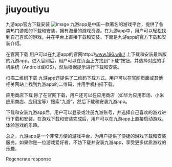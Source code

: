 # jiuyoutiyu
九游app官方下载安装
![image](https://user-images.githubusercontent.com/132263395/235635466-115daaf7-8bb2-4b6a-b050-975ba24f80ad.png)
九游app是中国一款著名的游戏平台，提供了各类热门游戏的下载和安装，拥有海量的游戏资源。在九游app中，用户可以轻松找到自己喜欢的游戏，并在平台上直接下载和安装。下面是九游app的官方下载和安装介绍。

在官网下载
用户可以在九游app的官网http://www.196.wiki/
上下载和安装最新版的九游app。进入官网后，用户可以在页面上方找到“下载”按钮，并选择对应的手机系统（Android或iOS），然后根据提示进行下载和安装。

扫描二维码下载
九游app还提供了二维码下载方式，用户可以在官网页面或其他相关网站上找到九游app的二维码，并用手机扫描下载。

应用商店下载
除了在官网下载，用户还可以在应用商店（如华为应用市场、小米应用商店、应用宝等）搜索“九游”，然后下载和安装九游app。

下载和安装九游app后，用户可以登录或注册九游账号，并选择自己喜欢的游戏进行下载和安装。在游戏下载和安装完成后，用户可以在九游app上直接启动游戏，体验游戏的乐趣。

总之，九游app是一个非常方便的游戏平台，为用户提供了便捷的游戏下载和安装服务。如果你是一位游戏爱好者，不妨下载并安装九游app，享受更多优质游戏的乐趣。






Regenerate response
